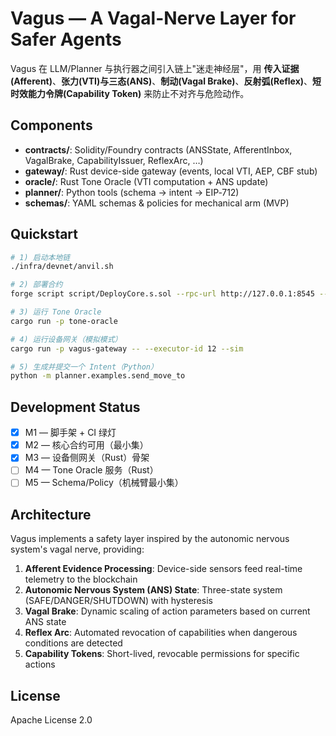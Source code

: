 # Vagus — A Vagal-Nerve Layer for Safer Agents

Vagus 在 LLM/Planner 与执行器之间引入链上"迷走神经层"，用 **传入证据(Afferent)**、**张力(VTI)与三态(ANS)**、**制动(Vagal Brake)**、**反射弧(Reflex)**、**短时效能力令牌(Capability Token)** 来防止不对齐与危险动作。

## Components

- **contracts/**: Solidity/Foundry contracts (ANSState, AfferentInbox, VagalBrake, CapabilityIssuer, ReflexArc, …)
- **gateway/**: Rust device-side gateway (events, local VTI, AEP, CBF stub)
- **oracle/**: Rust Tone Oracle (VTI computation + ANS update)
- **planner/**: Python tools (schema → intent → EIP‑712)
- **schemas/**: YAML schemas & policies for mechanical arm (MVP)

## Quickstart

```bash
# 1) 启动本地链
./infra/devnet/anvil.sh

# 2) 部署合约
forge script script/DeployCore.s.sol --rpc-url http://127.0.0.1:8545 --broadcast

# 3) 运行 Tone Oracle
cargo run -p tone-oracle

# 4) 运行设备网关（模拟模式）
cargo run -p vagus-gateway -- --executor-id 12 --sim

# 5) 生成并提交一个 Intent（Python）
python -m planner.examples.send_move_to
```

## Development Status

- [x] M1 — 脚手架 + CI 绿灯
- [x] M2 — 核心合约可用（最小集）
- [x] M3 — 设备侧网关（Rust）骨架
- [ ] M4 — Tone Oracle 服务（Rust）
- [ ] M5 — Schema/Policy（机械臂最小集）

## Architecture

Vagus implements a safety layer inspired by the autonomic nervous system's vagal nerve, providing:

1. **Afferent Evidence Processing**: Device-side sensors feed real-time telemetry to the blockchain
2. **Autonomic Nervous System (ANS) State**: Three-state system (SAFE/DANGER/SHUTDOWN) with hysteresis
3. **Vagal Brake**: Dynamic scaling of action parameters based on current ANS state
4. **Reflex Arc**: Automated revocation of capabilities when dangerous conditions are detected
5. **Capability Tokens**: Short-lived, revocable permissions for specific actions

## License

Apache License 2.0